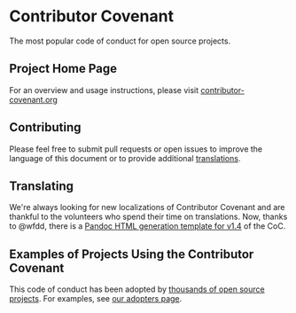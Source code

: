 Contributor Covenant
====================

The most popular code of conduct for open source projects.

## Project Home Page

For an overview and usage instructions, please visit [contributor-covenant.org](http://contributor-covenant.org/)

## Contributing

Please feel free to submit pull requests or open issues to improve the language
of this document or to provide additional [translations](http://contributor-covenant.org/version/1/3/0/i18n/).

## Translating

We're always looking for new localizations of Contributor Covenant and are thankful to the volunteers who spend their time on translations. Now, thanks to @wfdd, there is a [Pandoc HTML generation template for v1.4](version/1/4/.index-template.html) of the CoC.

## Examples of Projects Using the Contributor Covenant

This code of conduct has been adopted by [thousands of open source projects](https://github.com/search?l=markdown&q=%22contributor+covenant%22&ref=searchresults&type=Code&utf8=✓). For examples, see [our adopters page](http://contributor-covenant.org/adopters/).

